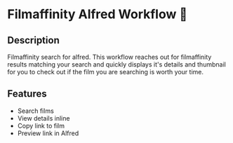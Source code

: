# Filmaffinity Alfred Workflow 🔎

## Description

Filmaffinity search for alfred. This workflow reaches out for filmaffinity results matching your search and quickly displays it's details and thumbnail for you to check out if the film you are searching is worth your time.

## Features

- Search films
- View details inline
- Copy link to film
- Preview link in Alfred